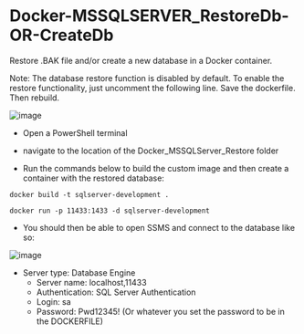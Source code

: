 # Docker-MSSQLSERVER_RestoreDb-OR-CreateDb
Restore .BAK file and/or create a new database in a Docker container.

Note: The database restore function is disabled by default. To enable the restore functionality, just uncomment the following line. Save the dockerfile. Then rebuild.

![image](https://github.com/JohnnyR030T/Docker-MSSQLSERVER_RestoreDb-OR-CreateDb/assets/2913985/24fa788d-06a7-40d9-90e1-93f288fb9935)

- Open a PowerShell terminal

- navigate to the location of the Docker_MSSQLServer_Restore folder

- Run the commands below to build the custom image and then create a container with the restored database:
```copy
docker build -t sqlserver-development .
```

```copy
docker run -p 11433:1433 -d sqlserver-development
```

- You should then be able to open SSMS and connect to the database like so:

![image](https://github.com/JohnnyR030T/Docker-MSSQLSERVER_RestoreDb-OR-CreateDb/assets/2913985/31d1564e-11db-4981-a40b-bfc7e59d1ee2)


  - Server type: Database Engine
	- Server name: localhost,11433
	- Authentication: SQL Server Authentication
	- Login: sa
	- Password: Pwd12345!  (Or whatever you set the password to be in the DOCKERFILE)
